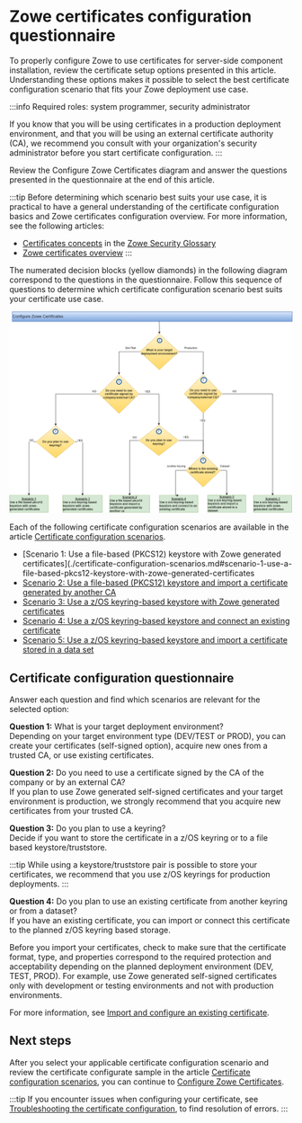 # Zowe certificates configuration questionnaire

To properly configure Zowe to use certificates for server-side component installation, review the  certificate setup options presented in this article. 
Understanding these options makes it possible to select the best certificate configuration scenario that fits your Zowe deployment use case. 

:::info Required roles: system programmer, security administrator

If you know that you will be using certificates in a production deployment environment, and that you will be using an external certificate authority (CA), we recommend you consult with your organization's security administrator before you start certificate configuration.
:::

Review the Configure Zowe Certificates diagram and answer the questions presented in the questionnaire at the end of this article.

:::tip
Before determining which scenario best suits your use case, it is practical to have a general understanding of the certificate configuration basics and Zowe certificates configuration overview. For more information, see the following articles: 
- [Certificates concepts](../appendix/zowe-security-glossary.md#certificate-concepts) in the [Zowe Security Glossary](../appendix/zowe-security-glossary.md)
- [Zowe certificates overview](../getting-started/zowe-certificates-overview.md)
:::

The numerated decision blocks (yellow diamonds) in the following diagram correspond to the questions in the questionnaire.
Follow this sequence of questions to determine which certificate configuration scenario best suits your certificate use case.

![Certificates configuration decision tree](../images/install/certificates-config-scenarios.png)

Each of the following certificate configuration scenarios are available in the article [Certificate configuration scenarios](./certificate-configuration-scenarios.md).

* [Scenario 1: Use a file-based (PKCS12) keystore with Zowe generated certificates](./certificate-configuration-scenarios.md#scenario-1-use-a-file-based-pkcs12-keystore-with-zowe-generated-certificates
* [Scenario 2: Use a file-based (PKCS12) keystore and import a certificate generated by another CA](./certificate-configuration-scenarios.md#scenario-2-use-a-pkcs12-keystore-and-import-a-certificate-generated-by-another-ca)
* [Scenario 3: Use a z/OS keyring-based keystore with Zowe generated certificates](./certificate-configuration-scenarios.md#scenario-3-use-a-zos-keyring-with-zowe-generated-certificates)
* [Scenario 4: Use a z/OS keyring-based keystore and connect an existing certificate](./certificate-configuration-scenarios.md#scenario-4-use-a-zos-keyring-and-connect-to-an-existing-certificate)
* [Scenario 5: Use a z/OS keyring-based keystore and import a certificate stored in a data set](./certificate-configuration-scenarios.md#scenario-5-use-a-zos-keyring-and-import-a-certificate-stored-in-a-data-set)
 
## Certificate configuration questionnaire 
Answer each question and find which scenarios are relevant for the selected option:

**Question 1:** What is your target deployment environment?  
Depending on your target environment type (DEV/TEST or PROD), you can create your certificates (self-signed option), acquire new ones from a trusted CA, or use existing certificates.

**Question 2:** Do you need to use a certificate signed by the CA of the company or by an external CA?  
If you plan to use Zowe generated self-signed certificates and your target environment is production, we strongly recommend that you acquire new certificates from your trusted CA.

**Question 3:** Do you plan to use a keyring?  
Decide if you want to store the certificate in a z/OS keyring or to a file based keystore/truststore.

:::tip 
While using a keystore/truststore pair is possible to store your certificates, we recommend that you use z/OS keyrings for production deployments.
:::

**Question 4:** Do you plan to use an existing certificate from another keyring or from a dataset?  
If you have an existing certificate, you can import or connect this certificate to the planned z/OS keyring based storage.

Before you import your certificates, check to make sure that the certificate format, type, and properties correspond to the required protection and acceptability depending on the planned deployment environment (DEV, TEST, PROD).
For example, use Zowe generated self-signed certificates only with development or testing environments and not with production environments.

For more information, see [Import and configure an existing certificate](./import-certificates.md).
## Next steps

After you select your applicable certificate configuration scenario and review the certificate configurate sample in the article [Certificate configuration scenarios](./certificate-configuration-scenarios.md), you can continue to  [Configure Zowe Certificates](./configure-certificates.md).  

:::tip
If you encounter issues when configuring your certificate, see [Troubleshooting the certificate configuration](../troubleshoot/troubleshoot-zos-certificate.md), to find resolution of errors.
:::
